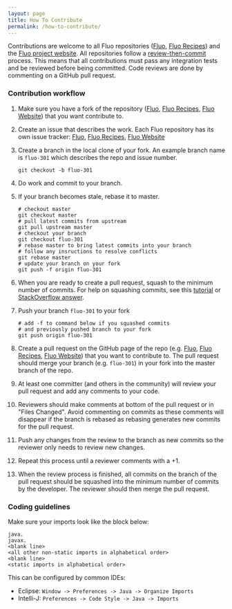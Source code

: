 ```yaml
---
layout: page
title: How To Contribute
permalink: /how-to-contribute/
---
```


Contributions are welcome to all Fluo repositories ([Fluo][f], [Fluo Recipes][r]) and the [Fluo project website][w].  All repositories follow a [review-then-commit][rtc] process.
This means that all contributions must pass any integration tests and be reviewed before being committed. Code reviews are done by commenting on a GitHub pull request.

### Contribution workflow
 
1. Make sure you have a fork of the repository ([Fluo][f], [Fluo Recipes][r], [Fluo Website][w]) that you want contribute to.
1. Create an issue that describes the work.  Each Fluo repository has its own issue tracker: [Fluo][fi], [Fluo Recipes][ri], [Fluo Website][wi]
1. Create a branch in the local clone of your fork. An example branch name is `fluo-301` which describes the repo and issue number.

   ```shell
   git checkout -b fluo-301
   ```

1. Do work and commit to your branch.
1. If your branch becomes stale, rebase it to master.

   ```shell
   # checkout master
   git checkout master
   # pull latest commits from upstream
   git pull upstream master
   # checkout your branch
   git checkout fluo-301
   # rebase master to bring latest commits into your branch
   # follow any insructions to resolve conflicts
   git rebase master
   # update your branch on your fork
   git push -f origin fluo-301
   ```

1. When you are ready to create a pull request, squash to the minimum number of commits. For help on squashing commits, see this [tutorial] or [StackOverflow answer][stackoverflow].
1. Push your branch `fluo-301` to your fork

   ```shell
   # add -f to command below if you squashed commits
   # and previously pushed branch to your fork
   git push origin fluo-301
   ```
1. Create a pull request on the GitHub page of the repo (e.g. [Fluo][f], [Fluo Recipes][r], [Fluo Website][w]) that you want to contribute to.  The pull request should merge your branch (e.g. `fluo-301`) in your fork into the master branch of the repo.
1. At least one committer (and others in the community) will review your pull request and add any comments to your code.
1. Reviewers should make comments at bottom of the pull request or in "Files Changed".  Avoid commenting on commits as these comments will disappear if the branch is rebased as rebasing generates new commits for the pull request.
1. Push any changes from the review to the branch as new commits so the reviewer only needs to review new changes.
1. Repeat this process until a reviewer comments with a +1.
1. When the review process is finished, all commits on the branch of the pull request should be squashed into the minimum number of commits by the developer.  The reviewer should then merge the pull request.

### Coding guidelines

Make sure your imports look like the block below:

```
java.
javax.
<blank line>
<all other non-static imports in alphabetical order>
<blank line>
<static imports in alphabetical order>
```

This can be configured by common IDEs:

* Eclipse: ```Window -> Preferences -> Java -> Organize Imports```
* Intelli-J: ```Preferences -> Code Style -> Java -> Imports```

[f]: https://github.com/apache/incubator-fluo
[r]: https://github.com/apache/incubator-fluo-recipes
[w]: https://github.com/fluo-io/fluo-io.github.io
[fi]: https://github.com/apache/incubator-fluo/issues
[ri]: https://github.com/apache/incubator-fluo-recipes/issues
[wi]: https://github.com/fluo-io/fluo-io.github.io/issues
[tutorial]: http://gitready.com/advanced/2009/02/10/squashing-commits-with-rebase.html
[stackoverflow]: http://stackoverflow.com/questions/5189560/squash-my-last-x-commits-together-using-git
[rtc]: http://www.apache.org/foundation/glossary.html#ReviewThenCommit
